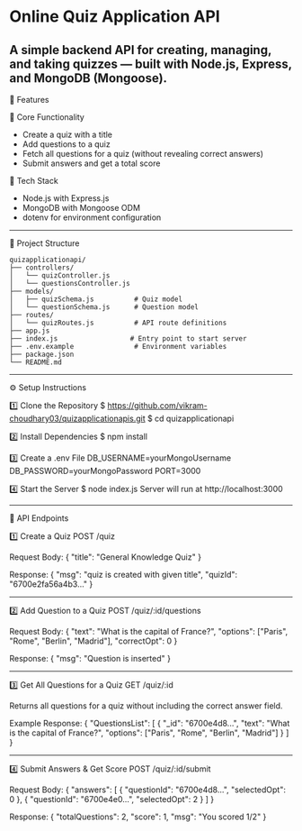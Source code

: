 
# Online Quiz Application API

A simple backend API for creating, managing, and taking quizzes — built with Node.js, Express, and MongoDB (Mongoose).
--------------------------------------------------

🚀 Features

🎯 Core Functionality
- Create a quiz with a title
- Add questions to a quiz
- Fetch all questions for a quiz (without revealing correct answers)
- Submit answers and get a total score

🧩 Tech Stack
- Node.js with Express.js
- MongoDB with Mongoose ODM
- dotenv for environment configuration

--------------------------------------------------

📁 Project Structure
```
quizapplicationapi/
├── controllers/
│   └── quizController.js      
│   └── questionsController.js      
├── models/
│   ├── quizSchema.js          # Quiz model
│   └── questionSchema.js      # Question model
├── routes/
│   └── quizRoutes.js          # API route definitions
├── app.js                     
├── index.js                  # Entry point to start server
├── .env.example               # Environment variables
├── package.json
└── README.md
```
--------------------------------------------------

⚙️ Setup Instructions

1️⃣ Clone the Repository
$ https://github.com/vikram-choudhary03/quizapplicationapis.git
$ cd quizapplicationapi

2️⃣ Install Dependencies
$ npm install

3️⃣ Create a .env File
DB_USERNAME=yourMongoUsername
DB_PASSWORD=yourMongoPassword
PORT=3000

4️⃣ Start the Server
$ node index.js
Server will run at http://localhost:3000

--------------------------------------------------

🧠 API Endpoints

1️⃣ Create a Quiz
POST /quiz

Request Body:
{
  "title": "General Knowledge Quiz"
}

Response:
{
  "msg": "quiz is created with given title",
  "quizId": "6700e2fa56a4b3..."
}

--------------------------------------------------

2️⃣ Add Question to a Quiz
POST /quiz/:id/questions

Request Body:
{
  "text": "What is the capital of France?",
  "options": ["Paris", "Rome", "Berlin", "Madrid"],
  "correctOpt": 0
}

Response:
{
  "msg": "Question is inserted"
}

--------------------------------------------------

3️⃣ Get All Questions for a Quiz
GET /quiz/:id

Returns all questions for a quiz without including the correct answer field.

Example Response:
{
  "QuestionsList": [
    {
      "_id": "6700e4d8...",
      "text": "What is the capital of France?",
      "options": ["Paris", "Rome", "Berlin", "Madrid"]
    }
  ]
}

--------------------------------------------------

4️⃣ Submit Answers & Get Score
POST /quiz/:id/submit

Request Body:
{
  "answers": [
    { "questionId": "6700e4d8...", "selectedOpt": 0 },
    { "questionId": "6700e4e0...", "selectedOpt": 2 }
  ]
}

Response:
{
  "totalQuestions": 2,
  "score": 1,
  "msg": "You scored 1/2"
}




